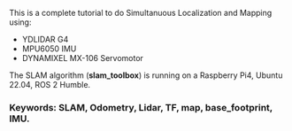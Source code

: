 This is a complete tutorial to do Simultanuous Localization and Mapping using:
- YDLIDAR G4
- MPU6050 IMU
- DYNAMIXEL MX-106 Servomotor

The SLAM algorithm (**slam_toolbox**) is running on a Raspberry Pi4, Ubuntu 22.04, ROS 2 Humble.



### Keywords: SLAM, Odometry, Lidar, TF, map, base_footprint, IMU.
